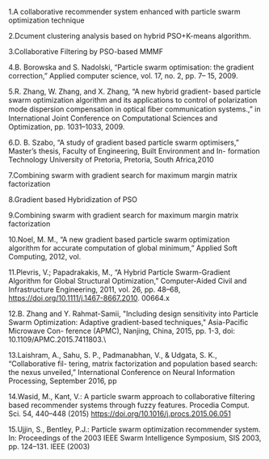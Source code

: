 1.A collaborative recommender system
enhanced with particle swarm optimization technique

2.Dcument clustering analysis based on hybrid PSO+K-means algorithm.

3.Collaborative Filtering by PSO-based MMMF

4.B. Borowska and S. Nadolski, “Particle swarm optimisation: the
gradient correction,” Applied computer science, vol. 17, no. 2, pp. 7–
15, 2009.

5.R. Zhang, W. Zhang, and X. Zhang, “A new hybrid gradient-
based particle swarm optimization algorithm and its applications
to control of polarization mode dispersion compensation in optical
ﬁber communication systems.,” in International Joint Conference on
Computational Sciences and Optimization, pp. 1031–1033, 2009.

6.D. B. Szabo, “A study of gradient based particle swarm optimisers,”
Master’s thesis, Faculty of Engineering, Built Environment and In-
formation Technology University of Pretoria, Pretoria, South Africa,2010

7.Combining swarm with gradient search for maximum margin matrix factorization

8.Gradient based Hybridization of PSO

9.Combining swarm with gradient search for maximum margin matrix factorization

10.Noel, M. M., “A new gradient based particle swarm optimization algorithm for
accurate computation of global minimum,” Applied Soft Computing, 2012, vol.

11.Plevris, V.; Papadrakakis, M., “A Hybrid Particle Swarm-Gradient Algorithm
for Global Structural Optimization,” Computer-Aided Civil and Infrastructure
Engineering, 2011, vol. 26, pp. 48–68, https://doi.org/10.1111/j.1467-8667.2010.
00664.x

12.B. Zhang and Y. Rahmat-Samii, "Including design sensitivity into Particle Swarm
Optimization: Adaptive gradient-based techniques," Asia-Pacific Microwave Con-
ference (APMC), Nanjing, China, 2015, pp. 1-3, doi: 10.1109/APMC.2015.7411803.\

13.Laishram, A., Sahu, S. P., Padmanabhan, V., & Udgata, S. K., “Collaborative fil-
tering, matrix factorization and population based search: the nexus unveiled,”
International Conference on Neural Information Processing, September 2016, pp

14.Wasid, M., Kant, V.: A particle swarm approach to collaborative filtering based recommender systems through fuzzy features. Procedia Comput. Sci. 54, 440–448 (2015)
https://doi.org/10.1016/j.procs.2015.06.051 

15.Ujjin, S., Bentley, P.J.: Particle swarm optimization recommender system. In: Proceedings of the 2003 IEEE Swarm Intelligence Symposium, SIS 2003, pp. 124–131. IEEE (2003) 